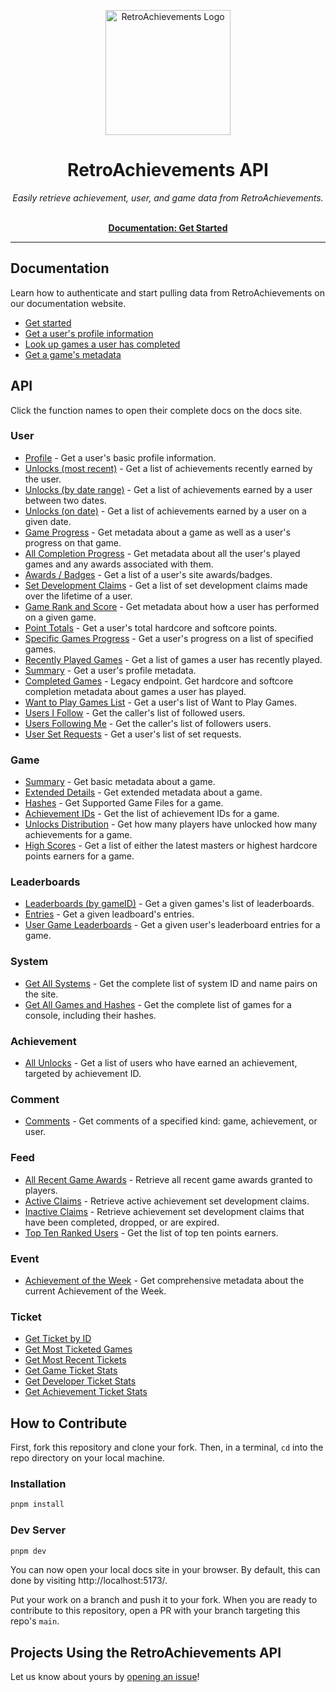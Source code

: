 <p align="center" dir="auto"><a href="https://retroachievements.org" rel="nofollow"><img src="https://raw.githubusercontent.com/RetroAchievements/RAWeb/master/public/assets/images/ra-icon.webp" width="200" alt="RetroAchievements Logo" style="max-width: 100%;"></a></p>

<h1 align="center">RetroAchievements API</h1>

<p align="center">
  <i>Easily retrieve achievement, user, and game data from RetroAchievements.</i>
  <br /><br />
</p>

<p align="center">
  <a href="https://api-docs.retroachievements.org/getting-started.html"><strong>Documentation: Get Started</strong></a>
  <br />
</p>

<hr />

## Documentation

Learn how to authenticate and start pulling data from RetroAchievements on our documentation website.

- [Get started](https://api-docs.retroachievements.org/getting-started.html)
- [Get a user's profile information](https://api-docs.retroachievements.org/v1/get-user-profile.html)
- [Look up games a user has completed](https://api-docs.retroachievements.org/v1/get-user-progress.html)
- [Get a game's metadata](https://api-docs.retroachievements.org/v1/get-game-extended.html)

## API

Click the function names to open their complete docs on the docs site.

### User

- [Profile](https://api-docs.retroachievements.org/v1/get-user-profile.html) - Get a user's basic profile information.
- [Unlocks (most recent)](https://api-docs.retroachievements.org/v1/get-user-recent-achievements.html) - Get a list of achievements recently earned by the user.
- [Unlocks (by date range)](https://api-docs.retroachievements.org/v1/get-achievements-earned-between.html) - Get a list of achievements earned by a user between two dates.
- [Unlocks (on date)](https://api-docs.retroachievements.org/v1/get-achievements-earned-on-day.html) - Get a list of achievements earned by a user on a given date.
- [Game Progress](https://api-docs.retroachievements.org/v1/get-game-info-and-user-progress.html) - Get metadata about a game as well as a user's progress on that game.
- [All Completion Progress](https://api-docs.retroachievements.org/v1/get-user-completion-progress.html) - Get metadata about all the user's played games and any awards associated with them.
- [Awards / Badges](https://api-docs.retroachievements.org/v1/get-user-awards.html) - Get a list of a user's site awards/badges.
- [Set Development Claims](https://api-docs.retroachievements.org/v1/get-user-claims.html) - Get a list of set development claims made over the lifetime of a user.
- [Game Rank and Score](https://api-docs.retroachievements.org/v1/get-user-game-rank-and-score.html) - Get metadata about how a user has performed on a given game.
- [Point Totals](https://api-docs.retroachievements.org/v1/get-user-points.html) - Get a user's total hardcore and softcore points.
- [Specific Games Progress](https://api-docs.retroachievements.org/v1/get-user-progress.html) - Get a user's progress on a list of specified games.
- [Recently Played Games](https://api-docs.retroachievements.org/v1/get-user-recently-played-games.html) - Get a list of games a user has recently played.
- [Summary](https://api-docs.retroachievements.org/v1/get-user-summary.html) - Get a user's profile metadata.
- [Completed Games](https://api-docs.retroachievements.org/v1/get-user-completed-games.html) - Legacy endpoint. Get hardcore and softcore completion metadata about games a user has played.
- [Want to Play Games List](https://api-docs.retroachievements.org/v1/get-user-want-to-play-list.html) - Get a user's list of Want to Play Games.
- [Users I Follow](https://api-docs.retroachievements.org/v1/get-users-i-follow.html) - Get the caller's list of followed users.
- [Users Following Me](https://api-docs.retroachievements.org/v1/get-users-following-me.html) - Get the caller's list of followers users.
- [User Set Requests](https://api-docs.retroachievements.org/v1/get-user-set-requests.html) - Get a user's list of set requests.

### Game

- [Summary](https://api-docs.retroachievements.org/v1/get-game.html) - Get basic metadata about a game.
- [Extended Details](https://api-docs.retroachievements.org/v1/get-game-extended.html) - Get extended metadata about a game.
- [Hashes](https://api-docs.retroachievements.org/v1/get-game-hashes.html) - Get Supported Game Files for a game.
- [Achievement IDs](https://api-docs.retroachievements.org/v1/get-achievement-count.html) - Get the list of achievement IDs for a game.
- [Unlocks Distribution](https://api-docs.retroachievements.org/v1/get-achievement-distribution.html) - Get how many players have unlocked how many achievements for a game.
- [High Scores](https://api-docs.retroachievements.org/v1/get-game-rank-and-score.html) - Get a list of either the latest masters or highest hardcore points earners for a game.

### Leaderboards

- [Leaderboards (by gameID)](https://api-docs.retroachievements.org/v1/get-game-leaderboards.html) - Get a given games's list of leaderboards.
- [Entries](https://api-docs.retroachievements.org/v1/get-leaderboard-entries.html) - Get a given leadboard's entries.
- [User Game Leaderboards](https://api-docs.retroachievements.org/v1/get-user-game-leaderboards.html) - Get a given user's leaderboard entries for a game.

### System

- [Get All Systems](https://api-docs.retroachievements.org/v1/get-console-ids.html) - Get the complete list of system ID and name pairs on the site.
- [Get All Games and Hashes](https://api-docs.retroachievements.org/v1/get-game-list.html) - Get the complete list of games for a console, including their hashes.

### Achievement

- [All Unlocks](https://api-docs.retroachievements.org/v1/get-achievement-unlocks.html) - Get a list of users who have earned an achievement, targeted by achievement ID.

### Comment

- [Comments](https://api-docs.retroachievements.org/v1/get-comments.html) - Get comments of a specified kind: game, achievement, or user.

### Feed

- [All Recent Game Awards](https://api-docs.retroachievements.org/v1/get-recent-game-awards.html) - Retrieve all recent game awards granted to players.
- [Active Claims](https://api-docs.retroachievements.org/v1/get-active-claims.html) - Retrieve active achievement set development claims.
- [Inactive Claims](https://api-docs.retroachievements.org/v1/get-claims.html) - Retrieve achievement set development claims that have been completed, dropped, or are expired.
- [Top Ten Ranked Users](https://api-docs.retroachievements.org/v1/get-top-ten-users.html) - Get the list of top ten points earners.

### Event

- [Achievement of the Week](https://api-docs.retroachievements.org/v1/get-achievement-of-the-week.html) - Get comprehensive metadata about the current Achievement of the Week.

### Ticket

- [Get Ticket by ID](https://api-docs.retroachievements.org/v1/get-ticket-data/get-ticket-by-id.html)
- [Get Most Ticketed Games](https://api-docs.retroachievements.org/v1/get-ticket-data/get-most-ticketed-games.html)
- [Get Most Recent Tickets](https://api-docs.retroachievements.org/v1/get-ticket-data/get-most-recent-tickets.html)
- [Get Game Ticket Stats](https://api-docs.retroachievements.org/v1/get-ticket-data/get-game-ticket-stats.html)
- [Get Developer Ticket Stats](https://api-docs.retroachievements.org/v1/get-ticket-data/get-developer-ticket-stats.html)
- [Get Achievement Ticket Stats](https://api-docs.retroachievements.org/v1/get-ticket-data/get-achievement-ticket-stats.html)

## How to Contribute

First, fork this repository and clone your fork. Then, in a terminal, `cd` into the repo directory on your local machine.

### Installation

```bash
pnpm install
```

### Dev Server

```bash
pnpm dev
```

You can now open your local docs site in your browser. By default, this can done by visiting http://localhost:5173/.

Put your work on a branch and push it to your fork. When you are ready to contribute to this repository, open a PR with your branch targeting this repo's `main`.

## Projects Using the RetroAchievements API

Let us know about yours by [opening an issue](https://github.com/RetroAchievements/api-docs/issues/new)!
